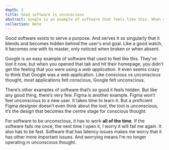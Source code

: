 ```yaml
---
depth: 2
title: Good software is unconscious
abstract: Google is an example of software that feels like this. When you open it, you don’t get the feeling that you’re opening a web application. It even seems crazy to think that Google is a web application. Like conscious vs unconscious thought, most applications feel conscious, Google feels unconscious."
collection: Note
---
```

Good software exists to serve a purpose. And serves it so singularly that it blends and becomes hidden behind the user's end goal. Like a good watch, it becomes one with its master, only noticed when broken or when absent.

Google is an easy example of software that used to feel like this. They've lost it now, but when you opened that tab and hit their homepage, you didn't get the feeling that you were using a _web application_. It even seems crazy to think that Google was a web application. Like conscious vs unconscious thought, most applications felt conscious, Google felt unconscious.

There’s other examples of software that’s so good it feels hidden. But like any good thing, there’s very few. Figma is another example. Figma won’t feel unconscious to a new user. It takes time to learn it. But a proficient Figma designer doesn’t even think about the tool, the tool is unconscious, it’s the design that becomes the centre stage for conscious thought.

For software to be unconscious, it has to work **all of the time**. If the software fails me once, the next time I open it, I worry it will fail me again. It also has to be fast. Software that has latency issues makes me worry that it has other more important issues. And worrying means I’m no longer operating in unconscious thought.